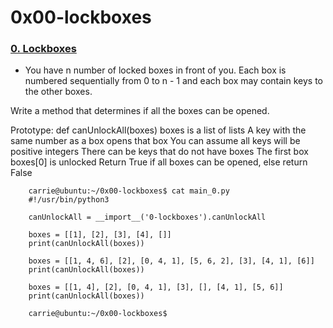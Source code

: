 # 0x00-lockboxes

### [0. Lockboxes](./0-lockboxes.py)
* You have n number of locked boxes in front of you. Each box is numbered sequentially from 0 to n - 1 and each box may contain keys to the other boxes.

Write a method that determines if all the boxes can be opened.

Prototype: def canUnlockAll(boxes)
boxes is a list of lists
A key with the same number as a box opens that box
You can assume all keys will be positive integers
There can be keys that do not have boxes
The first box boxes[0] is unlocked
Return True if all boxes can be opened, else return False

    
        carrie@ubuntu:~/0x00-lockboxes$ cat main_0.py
        #!/usr/bin/python3

        canUnlockAll = __import__('0-lockboxes').canUnlockAll

        boxes = [[1], [2], [3], [4], []]
        print(canUnlockAll(boxes))

        boxes = [[1, 4, 6], [2], [0, 4, 1], [5, 6, 2], [3], [4, 1], [6]]
        print(canUnlockAll(boxes))

        boxes = [[1, 4], [2], [0, 4, 1], [3], [], [4, 1], [5, 6]]
        print(canUnlockAll(boxes))

        carrie@ubuntu:~/0x00-lockboxes$